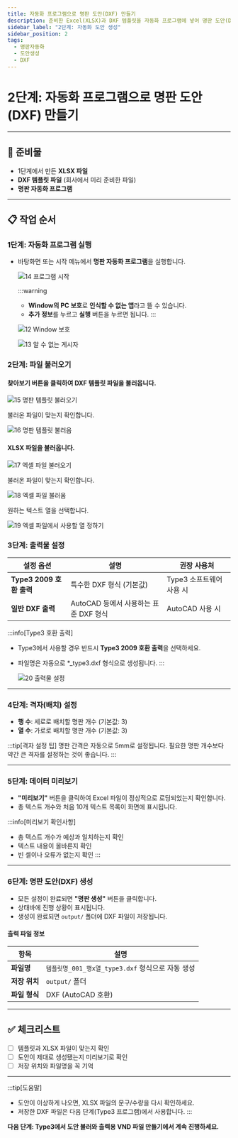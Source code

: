 ```yaml
---
title: 자동화 프로그램으로 명판 도안(DXF) 만들기
description: 준비한 Excel(XLSX)과 DXF 템플릿을 자동화 프로그램에 넣어 명판 도안(DXF) 파일을 만드는 방법을 쉽게 안내합니다.
sidebar_label: "2단계: 자동화 도안 생성"
sidebar_position: 2
tags:
  - 명판자동화
  - 도안생성
  - DXF
---
```


# 2단계: 자동화 프로그램으로 명판 도안(DXF) 만들기

---

## 📝 준비물
- 1단계에서 만든 **XLSX 파일**
- **DXF 템플릿 파일** (회사에서 미리 준비한 파일)
- **명판 자동화 프로그램**

---

## 📋 작업 순서

### 1단계: 자동화 프로그램 실행
- 바탕화면 또는 시작 메뉴에서 **명판 자동화 프로그램**을 실행합니다.

   ![14 프로그램 시작](/img/자동화%20프로그램/14%20프로그램%20시작.png)


    :::warning
    - **Window의 PC 보호**로 **인식할 수 없는 앱**라고 뜰 수 있습니다. 
    - **추가 정보**를 누르고 **실행** 버튼을 누르면 됩니다.
    :::

   ![12 Window 보호](/img/자동화%20프로그램/12%20Window%20보호.png)

   ![13 알 수 없는 게시자](/img/자동화%20프로그램/13%20알%20수%20없는%20게시자.png)

### 2단계: 파일 불러오기

#### **찾아보기** 버튼을 클릭하여 **DXF 템플릿 파일**을 불러옵니다.

  ![15 명판 템플릿 불러오기](/img/자동화%20프로그램/15%20명판%20템플릿%20불러오기.png)

  불러온 파일이 맞는지 확인합니다.

  ![16 명판 템플릿 불러옴](/img/자동화%20프로그램/16%20명판%20템플릿%20불러옴.png)

#### **XLSX 파일**을 불러옵니다.

  ![17 엑셀 파일 불러오기](/img/자동화%20프로그램/17%20엑셀%20파일%20불러오기.png)

  불러온 파일이 맞는지 확인합니다.

  ![18 엑셀 파일 불러옴](/img/자동화%20프로그램/18%20엑셀%20파일%20불러옴.png)
   
  원하는 텍스트 열을 선택합니다.

  ![19 엑셀 파일에서 사용할 열 정하기](/img/자동화%20프로그램/19%20엑셀%20파일에서%20사용할%20열%20정하기.png)

### 3단계: 출력물 설정

| 설정 옵션 | 설명 | 권장 사용처 |
|-----------|------|-------------|
| **Type3 2009 호환 출력** | 특수한 DXF 형식 (기본값) | Type3 소프트웨어 사용 시 |
| **일반 DXF 출력** | AutoCAD 등에서 사용하는 표준 DXF 형식 | AutoCAD 사용 시 |

:::info[Type3 호환 출력]
- Type3에서 사용할 경우 반드시 **Type3 2009 호환 출력**을 선택하세요.
- 파일명은 자동으로 *_type3.dxf 형식으로 생성됩니다.
:::

  ![20 출력물 설정](/img/자동화%20프로그램/20%20출력물%20설정.png)

---

### 4단계: 격자(배치) 설정
- **행 수**: 세로로 배치할 명판 개수 (기본값: 3)
- **열 수**: 가로로 배치할 명판 개수 (기본값: 3)

:::tip[격자 설정 팁]
명판 간격은 자동으로 5mm로 설정됩니다.
필요한 명판 개수보다 약간 큰 격자를 설정하는 것이 좋습니다.
:::

---

### 5단계: 데이터 미리보기
- **"미리보기"** 버튼을 클릭하여 Excel 파일이 정상적으로 로딩되었는지 확인합니다.
- 총 텍스트 개수와 처음 10개 텍스트 목록이 화면에 표시됩니다.

:::info[미리보기 확인사항]
- 총 텍스트 개수가 예상과 일치하는지 확인
- 텍스트 내용이 올바른지 확인
- 빈 셀이나 오류가 없는지 확인
:::

---

### 6단계: 명판 도안(DXF) 생성
- 모든 설정이 완료되면 **"명판 생성"** 버튼을 클릭합니다.
- 상태바에 진행 상황이 표시됩니다.
- 생성이 완료되면 `output/` 폴더에 DXF 파일이 저장됩니다.

#### 출력 파일 정보
| 항목 | 설명 |
|------|------|
| **파일명** | `템플릿명_001_행x열_type3.dxf` 형식으로 자동 생성 |
| **저장 위치** | `output/` 폴더 |
| **파일 형식** | DXF (AutoCAD 호환) |

---

## ✅ 체크리스트
- [ ] 템플릿과 XLSX 파일이 맞는지 확인
- [ ] 도안이 제대로 생성됐는지 미리보기로 확인
- [ ] 저장 위치와 파일명을 꼭 기억

---

:::tip[도움말]
- 도안이 이상하게 나오면, XLSX 파일의 문구/수량을 다시 확인하세요.
- 저장한 DXF 파일은 다음 단계(Type3 프로그램)에서 사용합니다.
:::

**다음 단계: Type3에서 도안 불러와 출력용 VND 파일 만들기에서 계속 진행하세요.**
